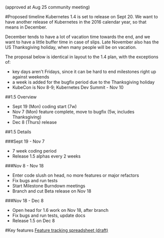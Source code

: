 (approved at Aug 25 community meeting)

#Proposed timeline
Kubernetes 1.4 is set to release on Sept 20.  We want to have another release of Kubernetes in the 2016 calendar year, so that means in December.

December tends to have a lot of vacation time towards the end, and we want to have a little buffer time in case of slips.  Late November also has the US Thanksgiving holiday, when many people will be on vacation.

The proposal below is identical in layout to the 1.4 plan, with the exceptions of:
- key days aren't Fridays, since it can be hard to end milestones right up against weekends
- a week is added for the bugfix period due to the Thanksgiving holiday
- KubeCon is Nov 8-9; Kubernetes Dev Summit - Nov 10

##1.5 Overview
- Sept 19 (Mon) coding start (7w)
- Nov 7 (Mon) feature complete, move to bugfix (5w, includes Thanksgiving)
- Dec 8 (Thurs) release

##1.5 Details

###Sept 19 - Nov 7
- 7 week coding period
- Release 1.5 alphas every 2 weeks

###Nov 8 - Nov 18
- Enter code slush on head, no more features or major refactors
- Fix bugs and run tests
- Start Milestone Burndown meetings
- Branch and cut Beta release on Nov 18

###Nov 18 - Dec 8
- Open head for 1.6 work on Nov 18, after branch
- Fix bugs and run tests, update docs
- Release 1.5 on Dec 8


#Key features
[Feature tracking spreadsheet (draft)](https://docs.google.com/spreadsheets/d/1g9JU-67ncE4MHMeKnmslm-JO_aKeltv2kg_Dd6VFmKs/edit?usp=sharing)
